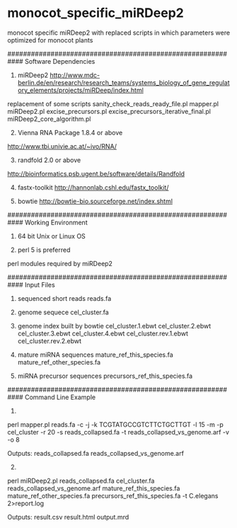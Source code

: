 # monocot_specific_miRDeep2
monocot specific miRDeep2 with replaced scripts in which parameters were optimized for monocot plants

############################################################
Software Dependencies

1) miRDeep2
http://www.mdc-berlin.de/en/research/research_teams/systems_biology_of_gene_regulatory_elements/projects/miRDeep/index.html

replacement of some scripts
sanity_check_reads_ready_file.pl
mapper.pl
miRDeep2.pl
excise_precursors.pl
excise_precursors_iterative_final.pl
miRDeep2_core_algorithm.pl

2) Vienna RNA Package 1.8.4 or above

http://www.tbi.univie.ac.at/~ivo/RNA/

3) randfold 2.0 or above

http://bioinformatics.psb.ugent.be/software/details/Randfold

4) fastx-toolkit
http://hannonlab.cshl.edu/fastx_toolkit/

5) bowtie
http://bowtie-bio.sourceforge.net/index.shtml

############################################################
Working Environment

1) 64 bit Unix or Linux OS

2) perl 5 is preferred

perl modules required by miRDeep2

############################################################
Input Files

1) sequenced short reads
reads.fa

2) genome sequece
cel_cluster.fa

3) genome index built by bowtie
cel_cluster.1.ebwt
cel_cluster.2.ebwt
cel_cluster.3.ebwt
cel_cluster.4.ebwt
cel_cluster.rev.1.ebwt
cel_cluster.rev.2.ebwt

3) mature miRNA sequences
mature_ref_this_species.fa
mature_ref_other_species.fa

4) miRNA precursor sequences
precursors_ref_this_species.fa

############################################################
Command Line Example

1)
perl mapper.pl reads.fa -c -j -k TCGTATGCCGTCTTCTGCTTGT -l 15 -m -p cel_cluster -r 20 -s reads_collapsed.fa -t reads_collapsed_vs_genome.arf -v -o 8

Outputs:
reads_collapsed.fa
reads_collapsed_vs_genome.arf

2)
perl miRDeep2.pl reads_collapsed.fa cel_cluster.fa reads_collapsed_vs_genome.arf mature_ref_this_species.fa mature_ref_other_species.fa precursors_ref_this_species.fa -t C.elegans 2>report.log

Outputs:
result.csv
result.html
output.mrd
